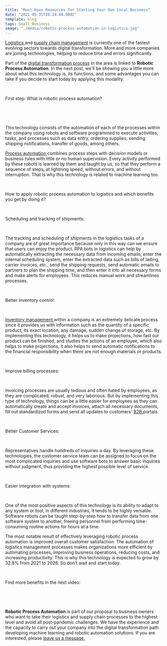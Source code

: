 ```yaml
---
title: "Must-Have Resources for Starting Your Own Local Business"
date: "2021-05-31T16:24:04.000Z"
template: blog
tags: Small Business
image: "./media/robotic-process-automation-in-logistics.jpg"
---
```


<a target="_blank" href="https://cobuildlab.com/blog/Main-Logistic-Processes-importance/">  Logistics </a> and <a target="_blank" href="https://cobuildlab.com/blog/Know-the-Benefits-of-a-Supply-Chain-Management-Software-in-your-small-business/">  supply chain management</a> is currently one of the fastest evolving sectors towards digital transformation. More and more companies are joining technologies, helping to reduce time and errors significantly. 

Part of the <a target="_blank" href="https://cobuildlab.com/blog/what-is-digital-transformation-and-how-can-small-businesses-take-advantage-of-it-this-2020/"> digital transformation process</a> in the area is linked to **Robotic Process Automation**. In the next post, we'll be showing you a little more about what this technology is, its functions, and some advantages you can take if you decide to start today by applying this modality.

<br>

<title-2>First step: What is robotic process automation?</title-2>

<br>

<youtube-video id="9URSbTOE4YI"></youtube-video>

<br>

This technology consists of the automation of each of the processes within the company using robots and software programmed to execute activities, tasks, and processes such as data entry, ordering supplies, sending shipping notifications, transfer of goods, among others. 

<a target="_blank" href="https://cobuildlab.com/blog/Process-Automation-and-Software-Solutions-for-Small-Businesses/">  Process automation </a> combines process steps with decision models or business rules with little or no human supervision.  Every activity performed by these robots is learned by them and taught by us, so that they perform a sequence of steps, at lightning speed, without errors, and without interruption. That is why this technology is related to machine learning too. 

<br>

<title-2>How to apply robotic process automation to logistics and which benefits you get by doing it?</title-2>

<br>

<title-3>Scheduling and tracking of shipments:</title-3>

<br>

The tracking and scheduling of shipments in the logistics tasks of a company are of great importance because only in this way can we ensure that users can enjoy the product.   RPA bots in logistics can help by automatically extracting the necessary data from incoming emails, enter the internal scheduling system, enter the extracted data such as bills of lading, carrier invoices, etc., send the shipping requests, send automatic emails to partners to plan the shipping time, and then enter it into all necessary forms and make alerts for employees. This reduces manual work and streamlines processes. 

<br>

<title-3>Better inventory control:</title-3>

<br>

<a target="_blank" href="https://cobuildlab.com/blog/Why-to-Use-Automatic-Identification-and-Data-Capture-in-Warehouses-and-Distribution-Centers-this-2020/">  Inventory management </a> within a company is an extremely delicate process since it provides us with information such as the quantity of a specific product, its exact location, any damage, sudden change of storage, etc. By implementing this technology, it helps us to make projections, how fast our product can be finished, and studies the actions of an employee, which also helps to make projections, it also helps to send automatic notifications to the financial responsibility when there are not enough materials or products.  

<br>

<title-3>Improve billing processes:</title-3>

<br>

Invoicing processes are usually tedious and often hated by employees, as they are complicated, robust, and very laborious. But by implementing this type of technology, things can be a little easier for employees as they can automatically create and accept invoices, attach all necessary documents, fill out standardized forms and send all updates to customers' <a target="_blank" href="https://cobuildlab.com/blog/How-can-a-B2B-Software-Company-help-your-business-to-become-a-Saas-Company/">  B2B </a> portals.  

<br>

<title-3>Better Customer Services:</title-3>

<br>

Representatives handle hundreds of inquiries a day. By leveraging these technologies, the customer service team can be assigned to focus on the most complicated inquiries and use software bots to answer basic inquiries without judgment, thus providing the highest possible level of service.

<br>

<title-3>Easier integration with systems:</title-3>

<br>

One of the most positive aspects of this technology is its ability to adapt to any system or tool, in different industries, it tends to be highly versatile.  Software robots can be taught step-by-step how to transfer data from one software system to another, freeing personnel from performing time-consuming routine actions for hours at a time. 

The most notable result of effectively leveraging robotic process automation is improved overall customer satisfaction.  The automation of logistics management processes makes organizations more efficient by automating processes, improving business operations, reducing costs, and increasing productivity.  This is why this technology is expected to grow by 32.8% from 2021 to 2028.  So don't wait and start today.

<br>

<title-4>Find more benefits in the next video:</title-4>

<br>

<youtube-video id="tvuMVsrDURA"></youtube-video>

<br>

**Robotic Process Automation** is part of our proposal to business owners who want to take their logistics and supply chain processes to the highest level and avoid all post-pandemic challenges. We have the experience and the capacity to carry out your company into the digital transformation path developing machine learning and robotic automation solutions. If you are interested, please <a target="_blank" href="hello@cobuildlab.com">   leave us a message.  </a>

